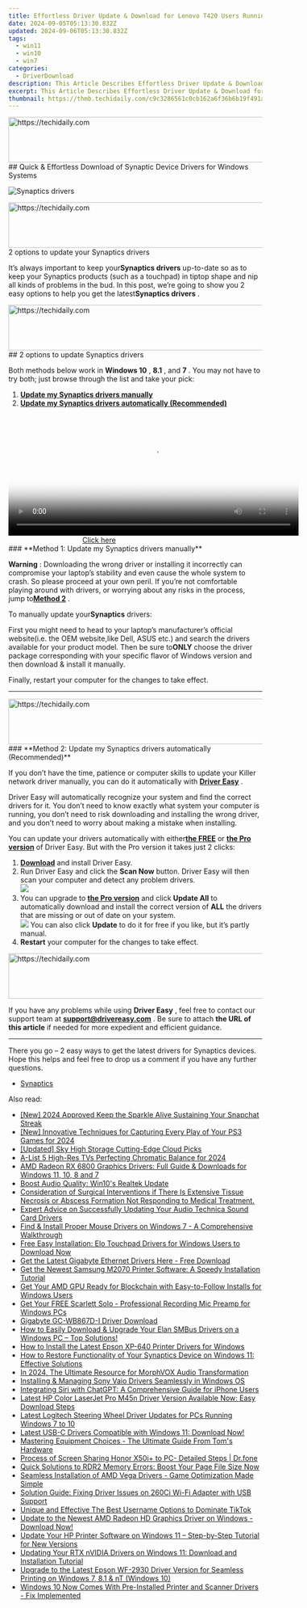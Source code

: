 ```yaml
---
title: Effortless Driver Update & Download for Lenovo T420 Users Running Windows OS
date: 2024-09-05T05:13:30.832Z
updated: 2024-09-06T05:13:30.832Z
tags:
  - win11
  - win10
  - win7
categories:
  - DriverDownload
description: This Article Describes Effortless Driver Update & Download for Lenovo T420 Users Running Windows OS
excerpt: This Article Describes Effortless Driver Update & Download for Lenovo T420 Users Running Windows OS
thumbnail: https://thmb.techidaily.com/c9c3286561c0cb162a6f36b6b19f491a65ddd3daf244f3f3d4ecee0cf92b0349.jpg
---
```


<!-- affiliate ads begin -->
<a href="https://jalbum-affiliate-program.sjv.io/c/5597632/1584040/17916" target="_top" id="1584040">
  <img src="//a.impactradius-go.com/display-ad/17916-1584040" border="0" alt="https://techidaily.com" width="728" height="90"/>
</a>
<img height="0" width="0" src="https://jalbum-affiliate-program.sjv.io/i/5597632/1584040/17916" style="position:absolute;visibility:hidden;" border="0" />
<!-- affiliate ads end -->
## Quick & Effortless Download of Synaptic Device Drivers for Windows Systems

![Synaptics drivers ](https://images.drivereasy.com/wp-content/uploads/2018/12/img_5c048f1b435b6.jpg)

<!-- affiliate ads begin -->
<a href="https://appsumo.8odi.net/c/5597632/2024351/7443" target="_top" id="2024351">
  <img src="//a.impactradius-go.com/display-ad/7443-2024351" border="0" alt="https://techidaily.com" width="728" height="90"/>
</a>
<img height="0" width="0" src="https://appsumo.8odi.net/i/5597632/2024351/7443" style="position:absolute;visibility:hidden;" border="0" />
<!-- affiliate ads end -->
 2 options to update your Synaptics drivers

 It’s always important to keep your**Synaptics drivers** up-to-date so as to keep your Synaptics products (such as a touchpad) in tiptop shape and nip all kinds of problems in the bud. In this post, we’re going to show you 2 easy options to help you get the latest**Synaptics drivers** .

<!-- affiliate ads begin -->
<a href="https://aligracehair.sjv.io/c/5597632/1918666/19272" target="_top" id="1918666">
  <img src="//a.impactradius-go.com/display-ad/19272-1918666" border="0" alt="https://techidaily.com" width="728" height="90"/>
</a>
<img height="0" width="0" src="https://aligracehair.sjv.io/i/5597632/1918666/19272" style="position:absolute;visibility:hidden;" border="0" />
<!-- affiliate ads end -->
## 2 options to update Synaptics drivers

 Both methods below work in **Windows 10** , **8.1** , and **7** . You may not have to try both; just browse through the list and take your pick:

1. [**Update my Synaptics drivers manually**](https://tools.techidaily.com/drivereasy/download/)
2. [**Update my Synaptics drivers automatically (Recommended)**](https://tools.techidaily.com/drivereasy/download/)

<!-- affiliate ads begin -->
<span id="1982485">
					<video width="576" height="240" style="cursor:pointer"
           poster="//a.impactradius-go.com/display-clicktoplayimage/1982485.png"
           onclick="if(!this.playClicked){this.play();this.setAttribute('controls',true);this.playClicked=true;}">
	   <source src="//a.impactradius-go.com/display-ad/22993-1982485">
	   <img src="//a.impactradius-go.com/display-clicktoplayimage/1982485.png" style="border: none; height: 100%; width: 100%; object-fit: contain">
	</video>
	<div style="width:360px;text-align:center"><a href="javascript:window.open(decodeURIComponent('https%3A%2F%2Fhomestyler.sjv.io%2Fc%2F5597632%2F1982485%2F22993'), '_blank');void(0);">Click here</a></div>
</span>
<img height="0" width="0" src="https://imp.pxf.io/i/5597632/1982485/22993" style="position:absolute;visibility:hidden;" border="0" />
<!-- affiliate ads end -->
### **Method 1: Update my Synaptics drivers manually**

**Warning** : Downloading the wrong driver or installing it incorrectly can compromise your laptop’s stability and even cause the whole system to crash. So please proceed at your own peril. If you’re not comfortable playing around with drivers, or worrying about any risks in the process, jump to[**Method 2**](https://tools.techidaily.com/drivereasy/download/) .

 To manually update your**Synaptics** drivers:

 First you might need to head to your laptop’s manufacturer’s official website(i.e. the OEM website,like Dell, ASUS etc.) and search the drivers available for your product model. Then  be sure to**ONLY** choose the driver package corresponding with your specific flavor of Windows version and then download & install it manually.

 Finally, restart your computer for the changes to take effect.  

---

<!-- affiliate ads begin -->
<a href="https://aligracehair.sjv.io/c/5597632/1972698/19272" target="_top" id="1972698">
  <img src="//a.impactradius-go.com/display-ad/19272-1972698" border="0" alt="https://techidaily.com" width="728" height="90"/>
</a>
<img height="0" width="0" src="https://aligracehair.sjv.io/i/5597632/1972698/19272" style="position:absolute;visibility:hidden;" border="0" />
<!-- affiliate ads end -->
### **Method 2: Update my Synaptics drivers automatically (Recommended)**

 If you don’t have the time, patience or computer skills to update your Killer network  driver manually, you can do it automatically with **[Driver Easy](https://tools.techidaily.com/drivereasy/download/)**  .

 Driver Easy will automatically recognize your system and find the correct drivers for it. You don’t need to know exactly what system your computer is running, you don’t need to risk downloading and installing the wrong driver, and you don’t need to worry about making a mistake when installing.

 You can update your drivers automatically with either[**the FREE**](https://tools.techidaily.com/drivereasy/download/) or **[the Pro version](https://tools.techidaily.com/drivereasy/download/)**  of Driver Easy. But with the Pro version it takes just 2 clicks:

1. [**Download**](https://tools.techidaily.com/drivereasy/download/)  and install Driver Easy.
2. Run Driver Easy and click the **Scan Now** button. Driver Easy will then scan your computer and detect any problem drivers.  
![](https://images.drivereasy.com/wp-content/uploads/2018/07/img_5b5aefd675a7c.jpg)
3. You can upgrade to **[the Pro version](https://tools.techidaily.com/drivereasy/download/)**  and click **Update All** to automatically download and install the correct version of **ALL**  the drivers that are missing or out of date on your system.  
![](https://images.drivereasy.com/wp-content/uploads/2018/10/img_5bb5bf49744f0.jpg) You can also click **Update** to do it for free if you like, but it’s partly manual.
4. **Restart**   your computer for the changes to take effect.
<!-- affiliate ads begin -->
<a href="https://appsumo.8odi.net/c/5597632/2100534/7443" target="_top" id="2100534">
  <img src="//a.impactradius-go.com/display-ad/7443-2100534" border="0" alt="https://techidaily.com" width="728" height="90"/>
</a>
<img height="0" width="0" src="https://appsumo.8odi.net/i/5597632/2100534/7443" style="position:absolute;visibility:hidden;" border="0" />
<!-- affiliate ads end -->

 If you have any problems while using **Driver Easy** , feel free to contact our support team at **<support@drivereasy.com>** . Be sure to attach **the URL of this article** if needed for more expedient and efficient guidance.

---

 There you go – 2 easy ways to get the latest drivers for Synaptics devices. Hope this helps and feel free to drop us a comment if you have any further questions.

* [Synaptics](https://tools.techidaily.com/drivereasy/download/)

<ins class="adsbygoogle"
     style="display:block"
     data-ad-format="autorelaxed"
     data-ad-client="ca-pub-7571918770474297"
     data-ad-slot="1223367746"></ins>



<ins class="adsbygoogle"
     style="display:block"
     data-ad-client="ca-pub-7571918770474297"
     data-ad-slot="8358498916"
     data-ad-format="auto"
     data-full-width-responsive="true"></ins>

<span class="atpl-alsoreadstyle">Also read:</span>
<div><ul>
<li><a href="https://snapchat-videos.techidaily.com/new-2024-approved-keep-the-sparkle-alive-sustaining-your-snapchat-streak/"><u>[New] 2024 Approved  Keep the Sparkle Alive  Sustaining Your Snapchat Streak</u></a></li>
<li><a href="https://screen-recording.techidaily.com/new-innovative-techniques-for-capturing-every-play-of-your-ps3-games-for-2024/"><u>[New] Innovative Techniques for Capturing Every Play of Your PS3 Games for 2024</u></a></li>
<li><a href="https://extra-approaches.techidaily.com/updated-sky-high-storage-cutting-edge-cloud-picks/"><u>[Updated] Sky High Storage  Cutting-Edge Cloud Picks</u></a></li>
<li><a href="https://extra-hints.techidaily.com/a-list-5-high-res-tvs-perfecting-chromatic-balance-for-2024/"><u>A-List 5 High-Res TVs  Perfecting Chromatic Balance for 2024</u></a></li>
<li><a href="https://driver-download.techidaily.com/amd-radeon-rx-6800-graphics-drivers-full-guide-and-downloads-for-windows-11-10-8-and-7/"><u>AMD Radeon RX 6800 Graphics Drivers: Full Guide & Downloads for Windows 11, 10, 8 and 7</u></a></li>
<li><a href="https://driver-install.techidaily.com/boost-audio-quality-win10s-realtek-update/"><u>Boost Audio Quality: Win10's Realtek Update</u></a></li>
<li><a href="https://driver-download.techidaily.com/consideration-of-surgical-interventions-if-there-is-extensive-tissue-necrosis-or-abscess-formation-not-responding-to-medical-treatment/"><u>Consideration of Surgical Interventions if There Is Extensive Tissue Necrosis or Abscess Formation Not Responding to Medical Treatment.</u></a></li>
<li><a href="https://driver-download.techidaily.com/expert-advice-on-successfully-updating-your-audio-technica-sound-card-drivers/"><u>Expert Advice on Successfully Updating Your Audio Technica Sound Card Drivers</u></a></li>
<li><a href="https://driver-download.techidaily.com/find-and-install-proper-mouse-drivers-on-windows-7-a-comprehensive-walkthrough/"><u>Find & Install Proper Mouse Drivers on Windows 7 - A Comprehensive Walkthrough</u></a></li>
<li><a href="https://driver-download.techidaily.com/free-easy-installation-elo-touchpad-drivers-for-windows-users-to-download-now/"><u>Free Easy Installation: Elo Touchpad Drivers for Windows Users to Download Now</u></a></li>
<li><a href="https://driver-download.techidaily.com/1722974917463-get-the-latest-gigabyte-ethernet-drivers-here-free-download/"><u>Get the Latest Gigabyte Ethernet Drivers Here - Free Download</u></a></li>
<li><a href="https://driver-download.techidaily.com/get-the-newest-samsung-m2070-printer-software-a-speedy-installation-tutorial/"><u>Get the Newest Samsung M2070 Printer Software: A Speedy Installation Tutorial</u></a></li>
<li><a href="https://driver-download.techidaily.com/get-your-amd-gpu-ready-for-blockchain-with-easy-to-follow-installs-for-windows-users/"><u>Get Your AMD GPU Ready for Blockchain with Easy-to-Follow Installs for Windows Users</u></a></li>
<li><a href="https://driver-download.techidaily.com/get-your-free-scarlett-solo-professional-recording-mic-preamp-for-windows-pcs/"><u>Get Your FREE Scarlett Solo - Professional Recording Mic Preamp for Windows PCs</u></a></li>
<li><a href="https://driver-download.techidaily.com/gigabyte-gc-wb867d-i-driver-download/"><u>Gigabyte GC-WB867D-I Driver Download</u></a></li>
<li><a href="https://driver-download.techidaily.com/how-to-easily-download-and-upgrade-your-elan-smbus-drivers-on-a-windows-pc-top-solutions/"><u>How to Easily Download & Upgrade Your Elan SMBus Drivers on a Windows PC – Top Solutions!</u></a></li>
<li><a href="https://driver-download.techidaily.com/how-to-install-the-latest-epson-xp-640-printer-drivers-for-windows/"><u>How to Install the Latest Epson XP-640 Printer Drivers for Windows</u></a></li>
<li><a href="https://driver-download.techidaily.com/how-to-restore-functionality-of-your-synaptics-device-on-windows-11-effective-solutions/"><u>How to Restore Functionality of Your Synaptics Device on Windows 11: Effective Solutions</u></a></li>
<li><a href="https://some-approaches.techidaily.com/in-2024-the-ultimate-resource-for-morphvox-audio-transformation/"><u>In 2024, The Ultimate Resource for MorphVOX Audio Transformation</u></a></li>
<li><a href="https://driver-download.techidaily.com/installing-and-managing-sony-vaio-drivers-seamlessly-in-windows-os/"><u>Installing & Managing Sony Vaio Drivers Seamlessly in Windows OS</u></a></li>
<li><a href="https://tech-hub.techidaily.com/integrating-siri-with-chatgpt-a-comprehensive-guide-for-iphone-users/"><u>Integrating Siri with ChatGPT: A Comprehensive Guide for iPhone Users</u></a></li>
<li><a href="https://driver-download.techidaily.com/latest-hp-color-laserjet-pro-m45n-driver-version-available-now-easy-download-steps/"><u>Latest HP Color LaserJet Pro M45n Driver Version Available Now: Easy Download Steps</u></a></li>
<li><a href="https://driver-download.techidaily.com/latest-logitech-steering-wheel-driver-updates-for-pcs-running-windows-7-to-10/"><u>Latest Logitech Steering Wheel Driver Updates for PCs Running Windows 7 to 10</u></a></li>
<li><a href="https://driver-download.techidaily.com/latest-usb-c-drivers-compatible-with-windows-11-download-now/"><u>Latest USB-C Drivers Compatible with Windows 11: Download Now!</u></a></li>
<li><a href="https://hardware-tips.techidaily.com/mastering-equipment-choices-the-ultimate-guide-from-toms-hardware/"><u>Mastering Equipment Choices - The Ultimate Guide From Tom's Hardware</u></a></li>
<li><a href="https://screen-mirror.techidaily.com/process-of-screen-sharing-honor-x50iplus-to-pc-detailed-steps-drfone-by-drfone-android/"><u>Process of Screen Sharing Honor X50i+ to PC- Detailed Steps | Dr.fone</u></a></li>
<li><a href="https://common-error.techidaily.com/quick-solutions-to-rdr2-memory-errors-boost-your-page-file-size-now/"><u>Quick Solutions to RDR2 Memory Errors: Boost Your Page File Size Now</u></a></li>
<li><a href="https://driver-download.techidaily.com/1722956403096-seamless-installation-of-amd-vega-drivers-game-optimization-made-simple/"><u>Seamless Installation of AMD Vega Drivers - Game Optimization Made Simple</u></a></li>
<li><a href="https://driver-download.techidaily.com/solution-guide-fixing-driver-issues-on-260ci-wi-fi-adapter-with-usb-support/"><u>Solution Guide: Fixing Driver Issues on 260Ci Wi-Fi Adapter with USB Support</u></a></li>
<li><a href="https://tiktok-videos.techidaily.com/unique-and-effective-the-best-username-options-to-dominate-tiktok/"><u>Unique and Effective  The Best Username Options to Dominate TikTok</u></a></li>
<li><a href="https://driver-download.techidaily.com/update-to-the-newest-amd-radeon-hd-graphics-driver-on-windows-download-now/"><u>Update to the Newest AMD Radeon HD Graphics Driver on Windows - Download Now!</u></a></li>
<li><a href="https://win-amazing.techidaily.com/update-your-hp-printer-software-on-windows-11-step-by-step-tutorial-for-new-versions/"><u>Update Your HP Printer Software on Windows 11 – Step-by-Step Tutorial for New Versions</u></a></li>
<li><a href="https://driver-download.techidaily.com/updating-your-rtx-nvidia-drivers-on-windows-11-download-and-installation-tutorial/"><u>Updating Your RTX nVIDIA Drivers on Windows 11: Download and Installation Tutorial</u></a></li>
<li><a href="https://driver-download.techidaily.com/upgrade-to-the-latest-epson-wf-2930-driver-version-for-seamless-printing-on-windows-7-81-and-nt-windows-10/"><u>Upgrade to the Latest Epson WF-2930 Driver Version for Seamless Printing on Windows 7, 8.1 & nT (Windows 10)</u></a></li>
<li><a href="https://driver-download.techidaily.com/1722976352817-windows-10-now-comes-with-pre-installed-printer-and-scanner-drivers-fix-implemented/"><u>Windows 10 Now Comes With Pre-Installed Printer and Scanner Drivers - Fix Implemented</u></a></li>
</ul></div>
